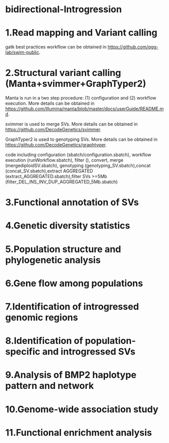 # bidirectional-Introgression
# 1.Read mapping and Variant calling
gatk best practices workflow can be obtained in https://github.com/qgg-lab/swim-public.
# 2.Structural variant calling (Manta+svimmer+GraphTyper2)
Manta is run in a two step procedure: (1) configuration and (2) workflow execution. More details can be obtained in https://github.com/Illumina/manta/blob/master/docs/userGuide/README.md.

svimmer is used to merge SVs. More details can be obtained in https://github.com/DecodeGenetics/svimmer.

GraphTyper2 is used to genotyping SVs. More details can be obtained in https://github.com/DecodeGenetics/graphtyper.

code including configuration (sbatch/configuration.sbatch), workflow execution (runWorkflow.sbatch), filter (), convert, merge (mergediploidSV.sbatch), genotyping (genotyping_SV.sbatch),concat (concat_SV.sbatch),extract AGGREGATED (extract_AGGREGATED.sbatch),filter SVs >=5Mb (filter_DEL_INS_INV_DUP_AGGREGATED_5Mb.sbatch)

# 3.Functional annotation of SVs

# 4.Genetic diversity statistics

# 5.Population structure and phylogenetic analysis

# 6.Gene flow among populations

# 7.Identification of introgressed genomic regions

# 8.Identification of population-specific and introgressed SVs

# 9.Analysis of BMP2 haplotype pattern and network

# 10.Genome-wide association study

# 11.Functional enrichment analysis

